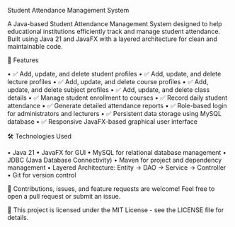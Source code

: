 Student Attendance Management System

A Java-based Student Attendance Management System designed to help educational institutions efficiently track and manage student attendance. Built using Java 21 and JavaFX with a layered architecture for clean and maintainable code.

🚀 Features

• ✅ Add, update, and delete student profiles
• ✅ Add, update, and delete lecture profiles
• ✅ Add, update, and delete course profiles
• ✅ Add, update, and delete subject profiles
• ✅ Add, update, and delete class details
• ✅ Manage student enrollment to courses
• ✅ Record daily student attendance
• ✅ Generate detailed attendance reports
• ✅ Role-based login for administrators and lecturers
• ✅ Persistent data storage using MySQL database
• ✅ Responsive JavaFX-based graphical user interface

🛠️ Technologies Used

• Java 21
• JavaFX for GUI
• MySQL for relational database management
• JDBC (Java Database Connectivity)
• Maven for project and dependency management
• Layered Architecture: Entity → DAO → Service → Controller
• Git for version control

🤝 Contributions, issues, and feature requests are welcome! Feel free to open a pull request or submit an issue.

📜 This project is licensed under the MIT License - see the LICENSE file for details.

